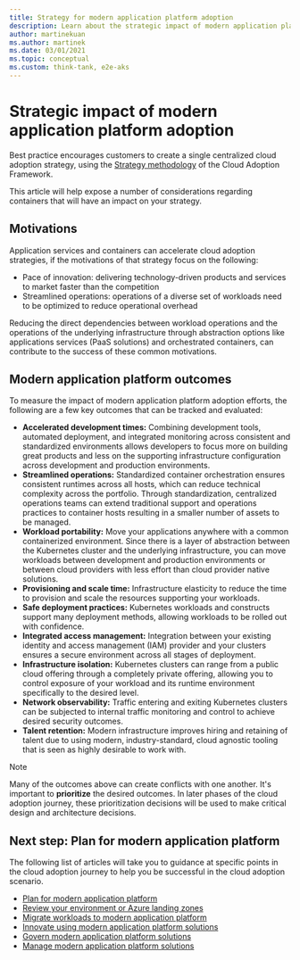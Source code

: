 ```yaml
---
title: Strategy for modern application platform adoption
description: Learn about the strategic impact of modern application platform adoption.
author: martinekuan
ms.author: martinek
ms.date: 03/01/2021
ms.topic: conceptual
ms.custom: think-tank, e2e-aks
---
```


# Strategic impact of modern application platform adoption

Best practice encourages customers to create a single centralized cloud adoption strategy, using the [Strategy methodology](../../strategy/index.md) of the Cloud Adoption Framework.

This article will help expose a number of considerations regarding containers that will have an impact on your strategy.

## Motivations

Application services and containers can accelerate cloud adoption strategies, if the motivations of that strategy focus on the following:

- Pace of innovation: delivering technology-driven products and services to market faster than the competition
- Streamlined operations: operations of a diverse set of workloads need to be optimized to reduce operational overhead

Reducing the direct dependencies between workload operations and the operations of the underlying infrastructure through abstraction options like applications services (PaaS solutions) and orchestrated containers, can contribute to the success of these common motivations.

## Modern application platform outcomes

To measure the impact of modern application platform adoption efforts, the following are a few key outcomes that can be tracked and evaluated:

- **Accelerated development times:** Combining development tools, automated deployment, and integrated monitoring across consistent and standardized environments allows developers to focus more on building great products and less on the supporting infrastructure configuration across development and production environments.
- **Streamlined operations:** Standardized container orchestration ensures consistent runtimes across all hosts, which can reduce technical complexity across the portfolio. Through standardization, centralized operations teams can extend traditional support and operations practices to container hosts resulting in a smaller number of assets to be managed.
- **Workload portability:** Move your applications anywhere with a common containerized environment. Since there is a layer of abstraction between the Kubernetes cluster and the underlying infrastructure, you can move workloads between development and production environments or between cloud providers with less effort than cloud provider native solutions.
- **Provisioning and scale time:** Infrastructure elasticity to reduce the time to provision and scale the resources supporting your workloads.
- **Safe deployment practices:** Kubernetes workloads and constructs support many deployment methods, allowing workloads to be rolled out with confidence.
- **Integrated access management:** Integration between your existing identity and access management (IAM) provider and your clusters ensures a secure environment across all stages of deployment.
- **Infrastructure isolation:** Kubernetes clusters can range from a public cloud offering through a completely private offering, allowing you to control exposure of your workload and its runtime environment specifically to the desired level.
- **Network observability:** Traffic entering and exiting Kubernetes clusters can be subjected to internal traffic monitoring and control to achieve desired security outcomes.
- **Talent retention:** Modern infrastructure improves hiring and retaining of talent due to using modern, industry-standard, cloud agnostic tooling that is seen as highly desirable to work with.

> [!NOTE]
> Many of the outcomes above can create conflicts with one another. It's important to **prioritize** the desired outcomes. In later phases of the cloud adoption journey, these prioritization decisions will be used to make critical design and architecture decisions.

## Next step: Plan for modern application platform

The following list of articles will take you to guidance at specific points in the cloud adoption journey to help you be successful in the cloud adoption scenario.

- [Plan for modern application platform](./plan.md)
- [Review your environment or Azure landing zones](./ready.md)
- [Migrate workloads to modern application platform](./migrate.md)
- [Innovate using modern application platform solutions](./innovate.md)
- [Govern modern application platform solutions](./govern.md)
- [Manage modern application platform solutions](./manage.md)
